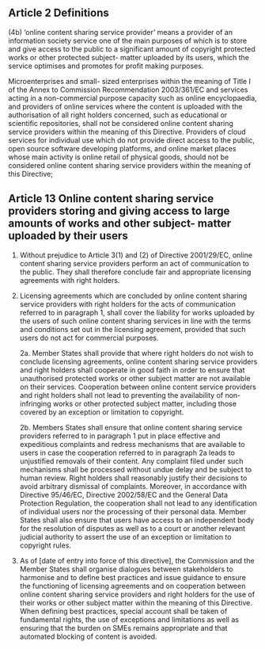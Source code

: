## Article 2 Definitions

(4b) ‘online content sharing service provider’ means a provider of an information society service one of the main purposes of which is to store and give access to the public to a significant amount of copyright protected works or other protected subject- matter uploaded by its users, which the service optimises and promotes for profit making purposes. 

Microenterprises and small- sized enterprises within the meaning of Title I of the Annex to Commission Recommendation 2003/361/EC and services acting in a non-commercial purpose capacity such as online encyclopaedia, and providers of online services where the content is uploaded with the authorisation of all right holders concerned, such as educational or scientific repositories, shall not be considered online content sharing service providers within the meaning of this Directive. Providers of cloud services for individual use which do not provide direct access to the public, open source software developing platforms, and online market places whose main activity is online retail of physical goods, should not be considered online content sharing service providers within the meaning of this Directive;

## Article 13 Online content sharing service providers storing and giving access to large amounts of works and other subject- matter uploaded by their users

1. Without prejudice to Article 3(1) and (2) of Directive 2001/29/EC, online content sharing service providers perform an act of communication to the public. They shall therefore conclude fair and appropriate licensing agreements with right holders.

2. Licensing agreements which are concluded by online content sharing service providers with right holders for the acts of communication referred to in paragraph 1, shall cover the liability for works uploaded by the users of such online content sharing services in line with the terms and conditions set out in the licensing agreement, provided that such users do not act for commercial purposes.

      2a. Member States shall provide that where right holders do not wish to conclude licensing agreements, online content sharing service providers and right holders shall cooperate in good faith in order to ensure that unauthorised protected works or other subject matter are not available on their services. Cooperation between online content service providers and right holders shall not lead to preventing the availability of non-infringing works or other protected subject matter, including those covered by an exception or limitation to copyright.

      2b. Members States shall ensure that online content sharing service providers referred to in paragraph 1 put in place effective and expeditious complaints and redress mechanisms that are available to users in case the cooperation referred to in paragraph 2a leads to unjustified removals of their content. Any complaint filed under such mechanisms shall be processed without undue delay and be subject to human review. Right holders shall reasonably justify their decisions to avoid arbitrary dismissal of complaints. Moreover, in accordance with Directive 95/46/EC, Directive 2002/58/EC and the General Data Protection Regulation, the cooperation shall not lead to any identification of individual users nor the processing of their personal data. Member States shall also ensure that users have access to an independent body for the resolution of disputes as well as to a court or another relevant judicial authority to assert the use of an exception or limitation to copyright rules.

3. As of [date of entry into force of this directive], the Commission and the Member States shall organise dialogues between stakeholders to harmonise and to define best practices and issue guidance to ensure the functioning of licensing agreements and on cooperation between online content sharing service providers and right holders for the use of their works or other subject matter within the meaning of this Directive. When defining best practices, special account shall be taken of fundamental rights, the use of exceptions and limitations as well as ensuring that the burden on SMEs remains appropriate and that automated blocking of content is avoided.
